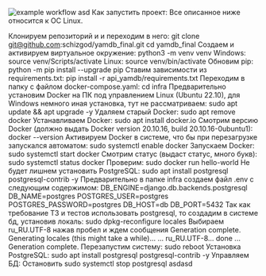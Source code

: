 ![example workflow](https://github.com/schizgod/yamdb_final/actions/workflows/yamdb_workflow.yml/badge.svg)
asd
Как запустить проект:
Все описанное ниже относится к ОС Linux.

Клонируем репозиторий и и переходим в него:
git clone git@github.com:schizgod/yamdb_final.git
cd yamdb_final
Создаем и активируем виртуальное окружение:
python3 -m venv venv
Windows:
source venv/Scripts/activate
Linux:
source venv/bin/activate
Обновим pip:
python -m pip install --upgrade pip 
Ставим зависимости из requirements.txt:
pip install -r api_yamdb/requirements.txt 
Переходим в папку с файлом docker-compose.yaml:
cd infra
Предварительно установим Docker на ПК под управлением Linux (Ubuntu 22.10), для Windows немного иная установка, тут не рассматриваем:
sudo apt update && apt upgrade -y
Удаляем старый Docker:
sudo apt remove docker
Устанавливаем Docker:
sudo apt install docker.io
Смотрим версию Docker (должно выдать Docker version 20.10.16, build 20.10.16-0ubuntu1):
docker --version
Активируем Docker в системе, что бы при перезагрузке запускался автоматом:
sudo systemctl enable docker
Запускаем Docker:
sudo systemctl start docker
Смотрим статус (выдаст статус, много букв):
sudo systemctl status docker
Проверим:
sudo docker run hello-world 
Не будет лишнем установить PostgreSQL:
sudo apt install postgresql postgresql-contrib -y
Предварительно в папке infra создаем файл .env с следующим содержимом:
DB_ENGINE=django.db.backends.postgresql 
DB_NAME=postgres 
POSTGRES_USER=postgres 
POSTGRES_PASSWORD=postgres 
DB_HOST=db 
DB_PORT=5432
Так как требование ТЗ и тестов использовать postgresql, то создадим в системе бд, установив локаль:
sudo dpkg-reconfigure locales 
Выбираем ru_RU.UTF-8 нажав пробел и ждем сообщения Generation complete.
Generating locales (this might take a while)...
...
  ru_RU.UTF-8... done
...
Generation complete.
Перезапустим систему:
sudo reboot
Установка PostgreSQL:
sudo apt install postgresql postgresql-contrib -y
Управляем БД:
Остановить
sudo systemctl stop postgresql
asdasd
